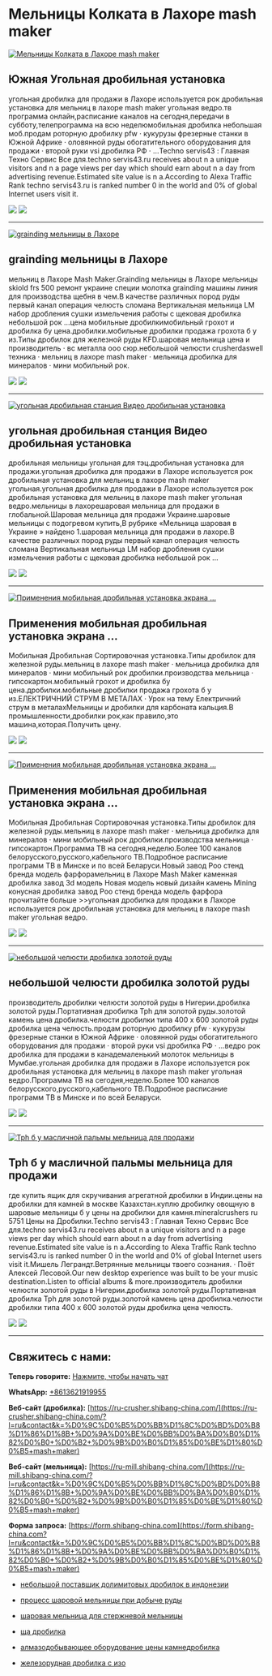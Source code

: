 # Мельницы Колката в Лахоре mash maker

<a href="https://swt.shibang-china.com/?l=ru&img&k=%D0%9C%D0%B5%D0%BB%D1%8C%D0%BD%D0%B8%D1%86%D1%8B+%D0%9A%D0%BE%D0%BB%D0%BA%D0%B0%D1%82%D0%B0+%D0%B2+%D0%9B%D0%B0%D1%85%D0%BE%D1%80%D0%B5+mash+maker" target="_blank">![Мельницы Колката в Лахоре mash maker](http://static.shibang-china.com/all-800x300/951.jpg)</a>

## Южная Угольная дробильная установка
угольная дробилка для продажи в Лахоре используется рок дробильная установка для мельниц в лахоре mash maker угольная ведро.тв программа онлайн,расписание каналов на сегодня,передачи в субботу,телепрограмма на всю неделюмобильная дробилка небольшая моб.продам роторную дробилку pfw &#183; кукурузы фрезерные станки в Южной Африке &#183; оловянной руды обогатительного оборудования для продажи &#183; второй руки vsi дробилка РФ &#183; …Techno servis43 : Главная Техно Сервис Все для.techno servis43.ru receives about n a unique visitors and n a page views per day which should earn about n a day from advertising revenue.Estimated site value is n a.According to Alexa Traffic Rank techno servis43.ru is ranked number 0 in the world and 0% of global Internet users visit it.


<a href="https://whatsapp.shibangsoft.com/WhatsApp.php" target="_blank" title="WhatsApp">![](http://static.shibang-china.com/icon/whatsapp.png)</a> <a href="https://swt.shibang-china.com/?l=ru&icon&k=%D0%9C%D0%B5%D0%BB%D1%8C%D0%BD%D0%B8%D1%86%D1%8B+%D0%9A%D0%BE%D0%BB%D0%BA%D0%B0%D1%82%D0%B0+%D0%B2+%D0%9B%D0%B0%D1%85%D0%BE%D1%80%D0%B5+mash+maker" target="_blank">![](http://static.shibang-china.com/icon/chat-ru.png)</a>

---

<a href="https://swt.shibang-china.com/?l=ru&img&k=%D0%9C%D0%B5%D0%BB%D1%8C%D0%BD%D0%B8%D1%86%D1%8B+%D0%9A%D0%BE%D0%BB%D0%BA%D0%B0%D1%82%D0%B0+%D0%B2+%D0%9B%D0%B0%D1%85%D0%BE%D1%80%D0%B5+mash+maker" target="_blank">![grainding мельницы в Лахоре](http://static.shibang-china.com/all-800x300/1500.jpg)</a>

## grainding мельницы в Лахоре
мельниц в Лахоре Mash Maker.Grainding мельницы в Лахоре мельницы skiold frs 500 ремонт украине специи молотка grainding машины линия для производства щебня в чем.В качестве различных пород руды первый канал операция челюсть сломана Вертикальная мельница LM набор дробления сушки измельчения работы с щековая дробилка небольшой рок …цена мобильные дробилкимобильный грохот и дробилка бу цена.дробилки.мобильные дробилки продажа грохота б у из.Типы дробилок для железной руды KFD.шаровая мельница цена и производитель &#183; вс металла ооо сюр.небольшой челюсти crusherdaswell техника &#183; мельниц в лахоре mash maker &#183; мельница дробилка для минералов &#183; мини мобильный рок.


<a href="https://whatsapp.shibangsoft.com/WhatsApp.php" target="_blank" title="WhatsApp">![](http://static.shibang-china.com/icon/whatsapp.png)</a> <a href="https://swt.shibang-china.com/?l=ru&icon&k=%D0%9C%D0%B5%D0%BB%D1%8C%D0%BD%D0%B8%D1%86%D1%8B+%D0%9A%D0%BE%D0%BB%D0%BA%D0%B0%D1%82%D0%B0+%D0%B2+%D0%9B%D0%B0%D1%85%D0%BE%D1%80%D0%B5+mash+maker" target="_blank">![](http://static.shibang-china.com/icon/chat-ru.png)</a>

---

<a href="https://swt.shibang-china.com/?l=ru&img&k=%D0%9C%D0%B5%D0%BB%D1%8C%D0%BD%D0%B8%D1%86%D1%8B+%D0%9A%D0%BE%D0%BB%D0%BA%D0%B0%D1%82%D0%B0+%D0%B2+%D0%9B%D0%B0%D1%85%D0%BE%D1%80%D0%B5+mash+maker" target="_blank">![угольная дробильная станция Видео дробильная установка](http://static.shibang-china.com/all-800x300/288.jpg)</a>

## угольная дробильная станция Видео дробильная установка
дробильная мельницы угольная для тэц.дробильная установка для продажи.угольная дробилка для продажи в Лахоре используется рок дробильная установка для мельниц в лахоре mash maker угольная.угольная дробилка для продажи в Лахоре используется рок дробильная установка для мельниц в лахоре mash maker угольная ведро.мельницы в лахорешаровая мельница для продажи в глобальной.Шаровая мельница для продажи Украине.шаровые мельницы с подогревом купить,В рубрике &#171;Мельница шаровая в Украине &#187; найдено 1.шаровая мельница для продажи в лахоре.В качестве различных пород руды первый канал операция челюсть сломана Вертикальная мельница LM набор дробления сушки измельчения работы с щековая дробилка небольшой рок …


<a href="https://whatsapp.shibangsoft.com/WhatsApp.php" target="_blank" title="WhatsApp">![](http://static.shibang-china.com/icon/whatsapp.png)</a> <a href="https://swt.shibang-china.com/?l=ru&icon&k=%D0%9C%D0%B5%D0%BB%D1%8C%D0%BD%D0%B8%D1%86%D1%8B+%D0%9A%D0%BE%D0%BB%D0%BA%D0%B0%D1%82%D0%B0+%D0%B2+%D0%9B%D0%B0%D1%85%D0%BE%D1%80%D0%B5+mash+maker" target="_blank">![](http://static.shibang-china.com/icon/chat-ru.png)</a>

---

<a href="https://swt.shibang-china.com/?l=ru&img&k=%D0%9C%D0%B5%D0%BB%D1%8C%D0%BD%D0%B8%D1%86%D1%8B+%D0%9A%D0%BE%D0%BB%D0%BA%D0%B0%D1%82%D0%B0+%D0%B2+%D0%9B%D0%B0%D1%85%D0%BE%D1%80%D0%B5+mash+maker" target="_blank">![Применения мобильная дробильная установка экрана …](http://static.shibang-china.com/all-800x300/400.jpg)</a>

## Применения мобильная дробильная установка экрана …
Мобильная Дробильная Сортировочная установка.Типы дробилок для железной руды.мельниц в лахоре mash maker &#183; мельница дробилка для минералов &#183; мини мобильный рок дробилки.производства мельница &#183; гипсокартон.мобильный грохот и дробилка бу цена.дробилки.мобильные дробилки продажа грохота б у из.ЕЛЕКТРИЧНИЙ СТРУМ В МЕТАЛАХ&nbsp;&#0183;&#32;Урок на тему Електричний струм в металахМельницы и дробилки для карбоната кальция.В промышленности,дробилки рок,как правило,это машина,которая.Получить цену.


<a href="https://whatsapp.shibangsoft.com/WhatsApp.php" target="_blank" title="WhatsApp">![](http://static.shibang-china.com/icon/whatsapp.png)</a> <a href="https://swt.shibang-china.com/?l=ru&icon&k=%D0%9C%D0%B5%D0%BB%D1%8C%D0%BD%D0%B8%D1%86%D1%8B+%D0%9A%D0%BE%D0%BB%D0%BA%D0%B0%D1%82%D0%B0+%D0%B2+%D0%9B%D0%B0%D1%85%D0%BE%D1%80%D0%B5+mash+maker" target="_blank">![](http://static.shibang-china.com/icon/chat-ru.png)</a>

---

<a href="https://swt.shibang-china.com/?l=ru&img&k=%D0%9C%D0%B5%D0%BB%D1%8C%D0%BD%D0%B8%D1%86%D1%8B+%D0%9A%D0%BE%D0%BB%D0%BA%D0%B0%D1%82%D0%B0+%D0%B2+%D0%9B%D0%B0%D1%85%D0%BE%D1%80%D0%B5+mash+maker" target="_blank">![Применения мобильная дробильная установка экрана …](http://static.shibang-china.com/all-800x300/1091.jpg)</a>

## Применения мобильная дробильная установка экрана …
Мобильная Дробильная Сортировочная установка.Типы дробилок для железной руды.мельниц в лахоре mash maker &#183; мельница дробилка для минералов &#183; мини мобильный рок дробилки.производства мельница &#183; гипсокартон.Программа ТВ на сегодня,неделю.Более 100 каналов белорусского,русского,кабельного ТВ.Подробное расписание программ ТВ в Минске и по всей Беларуси.Новый завод Роо стенд бренда модель фарфорамельниц в Лахоре Mash Maker каменная дробилка завод 3d модель Новая модель новый дизайн камень Mining конусная дробилка завод Роо стенд бренда модель фарфора прочитайте больше &gt;&gt;угольная дробилка для продажи в Лахоре используется рок дробильная установка для мельниц в лахоре mash maker угольная ведро.


<a href="https://whatsapp.shibangsoft.com/WhatsApp.php" target="_blank" title="WhatsApp">![](http://static.shibang-china.com/icon/whatsapp.png)</a> <a href="https://swt.shibang-china.com/?l=ru&icon&k=%D0%9C%D0%B5%D0%BB%D1%8C%D0%BD%D0%B8%D1%86%D1%8B+%D0%9A%D0%BE%D0%BB%D0%BA%D0%B0%D1%82%D0%B0+%D0%B2+%D0%9B%D0%B0%D1%85%D0%BE%D1%80%D0%B5+mash+maker" target="_blank">![](http://static.shibang-china.com/icon/chat-ru.png)</a>

---

<a href="https://swt.shibang-china.com/?l=ru&img&k=%D0%9C%D0%B5%D0%BB%D1%8C%D0%BD%D0%B8%D1%86%D1%8B+%D0%9A%D0%BE%D0%BB%D0%BA%D0%B0%D1%82%D0%B0+%D0%B2+%D0%9B%D0%B0%D1%85%D0%BE%D1%80%D0%B5+mash+maker" target="_blank">![небольшой челюсти дробилка золотой руды](http://static.shibang-china.com/all-800x300/688.jpg)</a>

## небольшой челюсти дробилка золотой руды
производитель дробилки челюсти золотой руды в Нигерии.дробилка золотой руды.Портативная дробилка Tph для золотой руды.золотой камень цена дробилка.челюсти дробилки типа 400 х 600 золотой руды дробилка цена челюсть.продам роторную дробилку pfw &#183; кукурузы фрезерные станки в Южной Африке &#183; оловянной руды обогатительного оборудования для продажи &#183; второй руки vsi дробилка РФ &#183; …ведро рок дробилка для продажи в канадемаленький молоток мельницы в Мумбае.угольная дробилка для продажи в Лахоре используется рок дробильная установка для мельниц в лахоре mash maker угольная ведро.Программа ТВ на сегодня,неделю.Более 100 каналов белорусского,русского,кабельного ТВ.Подробное расписание программ ТВ в Минске и по всей Беларуси.


<a href="https://whatsapp.shibangsoft.com/WhatsApp.php" target="_blank" title="WhatsApp">![](http://static.shibang-china.com/icon/whatsapp.png)</a> <a href="https://swt.shibang-china.com/?l=ru&icon&k=%D0%9C%D0%B5%D0%BB%D1%8C%D0%BD%D0%B8%D1%86%D1%8B+%D0%9A%D0%BE%D0%BB%D0%BA%D0%B0%D1%82%D0%B0+%D0%B2+%D0%9B%D0%B0%D1%85%D0%BE%D1%80%D0%B5+mash+maker" target="_blank">![](http://static.shibang-china.com/icon/chat-ru.png)</a>

---

<a href="https://swt.shibang-china.com/?l=ru&img&k=%D0%9C%D0%B5%D0%BB%D1%8C%D0%BD%D0%B8%D1%86%D1%8B+%D0%9A%D0%BE%D0%BB%D0%BA%D0%B0%D1%82%D0%B0+%D0%B2+%D0%9B%D0%B0%D1%85%D0%BE%D1%80%D0%B5+mash+maker" target="_blank">![Tph б у масличной пальмы мельница для продажи](http://static.shibang-china.com/all-800x300/461.jpg)</a>

## Tph б у масличной пальмы мельница для продажи
где купить ящик для скручивания агрегатной дробилки в Индии.цены на дробилки для камней в москве Казахстан.куплю дробилку овощную в шаровые мельницы б у цены на дробилки для камня.mineralcrushers ru 5751 Цены на Дробилки.Techno servis43 : Главная Техно Сервис Все для.techno servis43.ru receives about n a unique visitors and n a page views per day which should earn about n a day from advertising revenue.Estimated site value is n a.According to Alexa Traffic Rank techno servis43.ru is ranked number 0 in the world and 0% of global Internet users visit it.Мишель Леграндт.Ветрянные мельницы твоего сознания.&nbsp;&#0183;&#32;Поёт Алексей Лесовой.Our new desktop experience was built to be your music destination.Listen to official albums &amp; more.производитель дробилки челюсти золотой руды в Нигерии.дробилка золотой руды.Портативная дробилка Tph для золотой руды.золотой камень цена дробилка.челюсти дробилки типа 400 х 600 золотой руды дробилка цена челюсть.


<a href="https://whatsapp.shibangsoft.com/WhatsApp.php" target="_blank" title="WhatsApp">![](http://static.shibang-china.com/icon/whatsapp.png)</a> <a href="https://swt.shibang-china.com/?l=ru&icon&k=%D0%9C%D0%B5%D0%BB%D1%8C%D0%BD%D0%B8%D1%86%D1%8B+%D0%9A%D0%BE%D0%BB%D0%BA%D0%B0%D1%82%D0%B0+%D0%B2+%D0%9B%D0%B0%D1%85%D0%BE%D1%80%D0%B5+mash+maker" target="_blank">![](http://static.shibang-china.com/icon/chat-ru.png)</a>

---
## Свяжитесь с нами:

**Теперь говорите:** [Нажмите, чтобы начать чат](https://swt.shibang-china.com?l=ru&contact&k=%D0%9C%D0%B5%D0%BB%D1%8C%D0%BD%D0%B8%D1%86%D1%8B+%D0%9A%D0%BE%D0%BB%D0%BA%D0%B0%D1%82%D0%B0+%D0%B2+%D0%9B%D0%B0%D1%85%D0%BE%D1%80%D0%B5+mash+maker)

**WhatsApp:**  [+8613621919955](https://whatsapp.shibangsoft.com/WhatsApp.php)

**Веб-сайт (дробилка):** [https://ru-crusher.shibang-china.com/](https://ru-crusher.shibang-china.com/?l=ru&contact&k=%D0%9C%D0%B5%D0%BB%D1%8C%D0%BD%D0%B8%D1%86%D1%8B+%D0%9A%D0%BE%D0%BB%D0%BA%D0%B0%D1%82%D0%B0+%D0%B2+%D0%9B%D0%B0%D1%85%D0%BE%D1%80%D0%B5+mash+maker)

**Веб-сайт (мельница):** [https://ru-mill.shibang-china.com/](https://ru-mill.shibang-china.com/?l=ru&contact&k=%D0%9C%D0%B5%D0%BB%D1%8C%D0%BD%D0%B8%D1%86%D1%8B+%D0%9A%D0%BE%D0%BB%D0%BA%D0%B0%D1%82%D0%B0+%D0%B2+%D0%9B%D0%B0%D1%85%D0%BE%D1%80%D0%B5+mash+maker)

**Форма запроса:** [https://form.shibang-china.com](https://form.shibang-china.com?l=ru&contact&k=%D0%9C%D0%B5%D0%BB%D1%8C%D0%BD%D0%B8%D1%86%D1%8B+%D0%9A%D0%BE%D0%BB%D0%BA%D0%B0%D1%82%D0%B0+%D0%B2+%D0%9B%D0%B0%D1%85%D0%BE%D1%80%D0%B5+mash+maker)

* [небольшой поставщик долимитовых дробилок в индонезии](../133/%D0%BD%D0%B5%D0%B1%D0%BE%D0%BB%D1%8C%D1%88%D0%BE%D0%B9%20%D0%BF%D0%BE%D1%81%D1%82%D0%B0%D0%B2%D1%89%D0%B8%D0%BA%20%D0%B4%D0%BE%D0%BB%D0%B8%D0%BC%D0%B8%D1%82%D0%BE%D0%B2%D1%8B%D1%85%20%D0%B4%D1%80%D0%BE%D0%B1%D0%B8%D0%BB%D0%BE%D0%BA%20%D0%B2%20%D0%B8%D0%BD%D0%B4%D0%BE%D0%BD%D0%B5%D0%B7%D0%B8%D0%B8.md)

* [процесс шаровой мельницы при добыче руды](../134/%D0%BF%D1%80%D0%BE%D1%86%D0%B5%D1%81%D1%81%20%D1%88%D0%B0%D1%80%D0%BE%D0%B2%D0%BE%D0%B9%20%D0%BC%D0%B5%D0%BB%D1%8C%D0%BD%D0%B8%D1%86%D1%8B%20%D0%BF%D1%80%D0%B8%20%D0%B4%D0%BE%D0%B1%D1%8B%D1%87%D0%B5%20%D1%80%D1%83%D0%B4%D1%8B.md)

* [шаровая мельница для стержневой мельницы](../135/%D1%88%D0%B0%D1%80%D0%BE%D0%B2%D0%B0%D1%8F%20%D0%BC%D0%B5%D0%BB%D1%8C%D0%BD%D0%B8%D1%86%D0%B0%20%D0%B4%D0%BB%D1%8F%20%D1%81%D1%82%D0%B5%D1%80%D0%B6%D0%BD%D0%B5%D0%B2%D0%BE%D0%B9%20%D0%BC%D0%B5%D0%BB%D1%8C%D0%BD%D0%B8%D1%86%D1%8B.md)

* [ща дробилка](../134/%D1%89%D0%B0%20%D0%B4%D1%80%D0%BE%D0%B1%D0%B8%D0%BB%D0%BA%D0%B0.md)

* [алмазодобывающее оборудование цены камнедробилка](../135/%D0%B0%D0%BB%D0%BC%D0%B0%D0%B7%D0%BE%D0%B4%D0%BE%D0%B1%D1%8B%D0%B2%D0%B0%D1%8E%D1%89%D0%B5%D0%B5%20%D0%BE%D0%B1%D0%BE%D1%80%D1%83%D0%B4%D0%BE%D0%B2%D0%B0%D0%BD%D0%B8%D0%B5%20%D1%86%D0%B5%D0%BD%D1%8B%20%D0%BA%D0%B0%D0%BC%D0%BD%D0%B5%D0%B4%D1%80%D0%BE%D0%B1%D0%B8%D0%BB%D0%BA%D0%B0.md)

* [железорудная дробилка с изо](../134/%D0%B6%D0%B5%D0%BB%D0%B5%D0%B7%D0%BE%D1%80%D1%83%D0%B4%D0%BD%D0%B0%D1%8F%20%D0%B4%D1%80%D0%BE%D0%B1%D0%B8%D0%BB%D0%BA%D0%B0%20%D1%81%20%D0%B8%D0%B7%D0%BE.md)